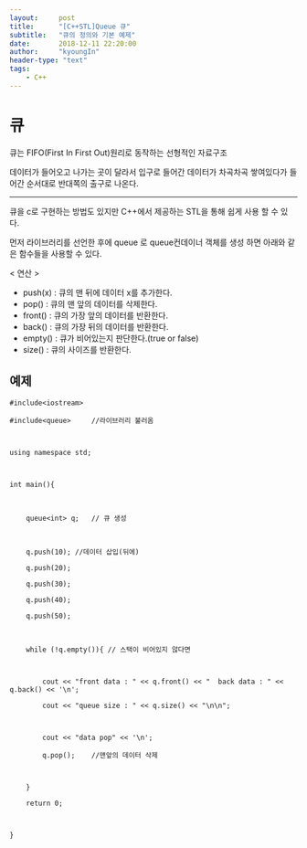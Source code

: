 ```yaml
---
layout:     post
title:      "[C++STL]Queue 큐"
subtitle:   "큐의 정의와 기본 예제"
date:       2018-12-11 22:20:00
author:     "kyoungIn"
header-type: "text"
tags:
    - C++
---
```


# 큐

큐는 FIFO(First In First Out)원리로 동작하는 선형적인 자료구조

데이터가 들어오고 나가는 곳이 달라서 입구로 들어간 데이터가  차곡차곡 쌓여있다가 들어간 순서대로 반대쪽의 출구로 나온다.

---------

큐을 c로 구현하는 방법도 있지만 C++에서 제공하는 STL을 통해 쉽게 사용 할 수 있다.

먼저 <queue> 라이브러리를 선언한 후에  queue<int> 로 queue컨데이너 객체를 생성 하면 아래와 같은 함수들을 사용할 수 있다.

  < 연산 >

- push(x) : 큐의 맨 뒤에 데이터 x를 추가한다.
- pop() : 큐의 맨 앞의 데이터를 삭제한다.
- front() : 큐의 가장 앞의 데이터를 반환한다.
- back() : 큐의 가장 뒤의 데이터를 반환한다.
- empty() : 큐가 비어있는지 판단한다.(true or false)
- size() : 큐의 사이즈를 반환한다.

## 예제

```
#include<iostream>

#include<queue>		//라이브러리 불러옴



using namespace std;



int main(){



	queue<int> q;	// 큐 생성



	q.push(10);	//데이터 삽입(뒤에)

	q.push(20);

	q.push(30);

	q.push(40);

	q.push(50);



	while (!q.empty()){ // 스택이 비어있지 않다면



		cout << "front data : " << q.front() << "  back data : " << q.back() << '\n';

		cout << "queue size : " << q.size() << "\n\n";

		

		cout << "data pop" << '\n';

		q.pop();	//맨앞의 데이터 삭제

		

	}

	return 0;



}


```

